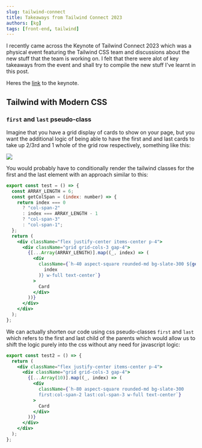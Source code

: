 ```yaml
---
slug: tailwind-connect
title: Takeaways from Tailwind Connect 2023
authors: [kg]
tags: [front-end, tailwind]
---
```


I recently came across the Keynote of Tailwind Connect 2023 which was a physical event featuring the Tailwind CSS team and discussions about the new stuff that the team is working on. I felt that there were alot of key takeaways from the event and shall try to compile the new stuff I've learnt in this post.

Heres the [link](https://youtu.be/CLkxRnRQtDE) to the keynote.

## Tailwind with Modern CSS

### `first` and `last` pseudo-class

Imagine that you have a grid display of cards to show on your page, but you want the additional logic of being able to have the first and and last cards to take up 2/3rd and 1 whole of the grid row respectively, something like this:

<img src="https://res.cloudinary.com/ds94rr8md/image/upload/v1688901598/portfolio/moomc1qkp2tj2guegqxd.png"/>

You would probably have to conditionally render the tailwind classes for the first and the last element with an approach similar to this:

```jsx
export const test = () => {
  const ARRAY_LENGTH = 6;
  const getColSpan = (index: number) => {
    return index === 0
      ? "col-span-2"
      : index === ARRAY_LENGTH - 1
      ? "col-span-3"
      : "col-span-1";
  };
  return (
    <div className="flex justify-center items-center p-4">
      <div className="grid grid-cols-3 gap-4">
        {[...Array(ARRAY_LENGTH)].map((_, index) => (
          <div
            className={`h-40 aspect-square rounded-md bg-slate-300 ${getColSpan(
              index
            )} w-full text-center`}
          >
            Card
          </div>
        ))}
      </div>
    </div>
  );
};
```

We can actually shorten our code using css pseudo-classes `first` and `last` which refers to the first and last child of the parents which would allow us to shift the logic purely into the css without any need for javascript logic:

```jsx
export const test2 = () => {
  return (
    <div className="flex justify-center items-center p-4">
      <div className="grid grid-cols-3 gap-4">
        {[...Array(10)].map((_, index) => (
          <div
            className={`h-80 aspect-square rounded-md bg-slate-300
            first:col-span-2 last:col-span-3 w-full text-center`}
          >
            Card
          </div>
        ))}
      </div>
    </div>
  );
};
```
